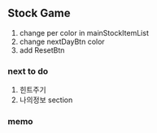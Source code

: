 ## Stock Game

1. change per color in mainStockItemList
2. change nextDayBtn color
3. add ResetBtn

### next to do

1. 힌트주기
2. 나의정보 section

### memo
